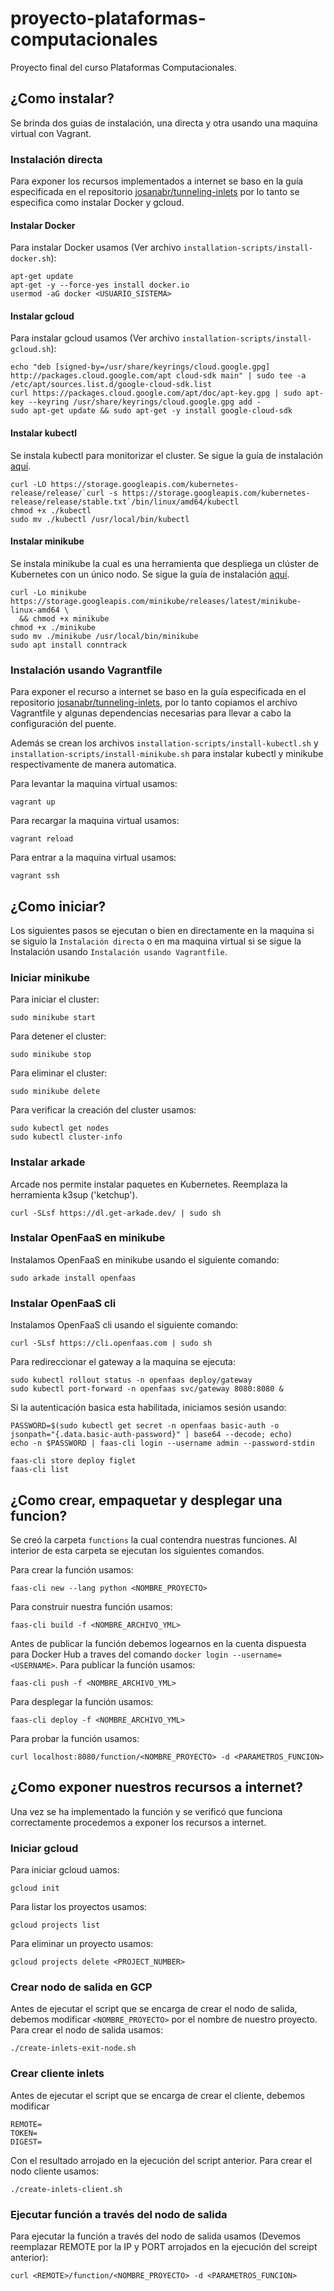 # proyecto-plataformas-computacionales

Proyecto final del curso Plataformas Computacionales. 

## ¿Como instalar?

Se brinda dos guias de instalación, una directa y otra usando una maquina virtual con Vagrant.  

### Instalación directa

Para exponer los recursos implementados a internet se baso en la guía especificada en el repositorio [josanabr/tunneling-inlets](https://github.com/josanabr/tunneling-inlets) por lo tanto se especifica como instalar Docker y gcloud.

#### Instalar Docker

Para instalar Docker usamos (Ver archivo `installation-scripts/install-docker.sh`):
```
apt-get update
apt-get -y --force-yes install docker.io
usermod -aG docker <USUARIO_SISTEMA>
```

#### Instalar gcloud

Para instalar gcloud usamos (Ver archivo `installation-scripts/install-gcloud.sh`):
```
echo "deb [signed-by=/usr/share/keyrings/cloud.google.gpg] http://packages.cloud.google.com/apt cloud-sdk main" | sudo tee -a /etc/apt/sources.list.d/google-cloud-sdk.list
curl https://packages.cloud.google.com/apt/doc/apt-key.gpg | sudo apt-key --keyring /usr/share/keyrings/cloud.google.gpg add -
sudo apt-get update && sudo apt-get -y install google-cloud-sdk
```

#### Instalar kubectl

Se instala kubectl para monitorizar el cluster. Se sigue la guía de instalación [aquí](https://kubernetes.io/docs/tasks/tools/install-kubectl/).

```
curl -LO https://storage.googleapis.com/kubernetes-release/release/`curl -s https://storage.googleapis.com/kubernetes-release/release/stable.txt`/bin/linux/amd64/kubectl
chmod +x ./kubectl
sudo mv ./kubectl /usr/local/bin/kubectl
```
#### Instalar minikube

Se instala minikube la cual es una herramienta que despliega un clúster de Kubernetes con un único nodo. Se sigue la guía de instalación [aquí](https://kubernetes.io/es/docs/tasks/tools/install-minikube/).

```
curl -Lo minikube https://storage.googleapis.com/minikube/releases/latest/minikube-linux-amd64 \
  && chmod +x minikube
chmod +x ./minikube
sudo mv ./minikube /usr/local/bin/minikube
sudo apt install conntrack
```

### Instalación usando Vagrantfile

Para exponer el recurso a internet se baso en la guía especificada en el repositorio [josanabr/tunneling-inlets](https://github.com/josanabr/tunneling-inlets), por lo tanto copiamos el archivo Vagrantfile y algunas dependencias necesarias para llevar a cabo la configuración del puente. 

Además se crean los archivos `installation-scripts/install-kubectl.sh` y `installation-scripts/install-minikube.sh` para instalar kubectl y minikube respectivamente de manera automatica.

Para levantar la maquina virtual usamos:
```
vagrant up
```

Para recargar la maquina virtual usamos:
```
vagrant reload
```

Para entrar a la maquina virtual usamos:
```
vagrant ssh
```

## ¿Como iniciar?

Los siguientes pasos se ejecutan o bien en directamente en la maquina si se siguio la `Instalación directa` o en ma maquina virtual si se sigue la Instalación usando `Instalación usando Vagrantfile`.

### Iniciar minikube

Para iniciar el cluster:
```
sudo minikube start
```

Para detener el cluster:
```
sudo minikube stop
```

Para eliminar el cluster:
```
sudo minikube delete
```

Para verificar la creación del cluster usamos:
```
sudo kubectl get nodes
sudo kubectl cluster-info
```

### Instalar arkade

Arcade nos permite instalar paquetes en Kubernetes. Reemplaza la herramienta k3sup ('ketchup'). 

```
curl -SLsf https://dl.get-arkade.dev/ | sudo sh
```

### Instalar OpenFaaS en minikube

Instalamos OpenFaaS en minikube usando el siguiente comando:

```
sudo arkade install openfaas
```

### Instalar OpenFaaS cli

Instalamos OpenFaaS cli usando el siguiente comando:

```
curl -SLsf https://cli.openfaas.com | sudo sh
```

Para redireccionar el gateway a la maquina se ejecuta:

```
sudo kubectl rollout status -n openfaas deploy/gateway
sudo kubectl port-forward -n openfaas svc/gateway 8080:8080 &
```

Si la autenticación basica esta habilitada, iniciamos sesión usando:
```
PASSWORD=$(sudo kubectl get secret -n openfaas basic-auth -o jsonpath="{.data.basic-auth-password}" | base64 --decode; echo)
echo -n $PASSWORD | faas-cli login --username admin --password-stdin

faas-cli store deploy figlet
faas-cli list
```

## ¿Como crear, empaquetar y desplegar una funcion?

Se creó la carpeta `functions`  la cual contendra nuestras funciones. Al interior de esta carpeta se ejecutan los siguientes comandos. 

Para crear la función usamos:
```
faas-cli new --lang python <NOMBRE_PROYECTO>
```

Para construir nuestra función usamos:
```
faas-cli build -f <NOMBRE_ARCHIVO_YML>
```

Antes de publicar la función debemos logearnos en la cuenta dispuesta para Docker Hub a traves del comando `docker login --username=<USERNAME>`. Para publicar la función usamos:
```
faas-cli push -f <NOMBRE_ARCHIVO_YML>
```

Para desplegar la función usamos:
```
faas-cli deploy -f <NOMBRE_ARCHIVO_YML>
```

Para probar la función usamos:
```
curl localhost:8080/function/<NOMBRE_PROYECTO> -d <PARAMETROS_FUNCION>
```

## ¿Como exponer nuestros recursos a internet?

Una vez se ha implementado la función y se verificó que funciona correctamente procedemos a exponer los recursos a internet.

### Iniciar gcloud

Para iniciar gcloud uamos:
```
gcloud init
```

Para listar los proyectos usamos:
```
gcloud projects list
```

Para eliminar un proyecto usamos:
```
gcloud projects delete <PROJECT_NUMBER>
```

### Crear nodo de salida en GCP

Antes de ejecutar el script que se encarga de crear el nodo de salida, debemos modificar `<NOMBRE_PROYECTO>` por el nombre de nuestro proyecto. Para crear el nodo de salida usamos:

```
./create-inlets-exit-node.sh
```

### Crear cliente inlets

Antes de ejecutar el script que se encarga de crear el cliente, debemos modificar 
```
REMOTE=
TOKEN=
DIGEST=
```
Con el resultado arrojado en la ejecución del script anterior. Para crear el nodo cliente usamos:
```
./create-inlets-client.sh
```

### Ejecutar función a través del nodo de salida

Para ejecutar la función a través del nodo de salida usamos (Devemos reemplazar REMOTE por la IP y PORT arrojados en la ejecución del screipt anterior):
```
curl <REMOTE>/function/<NOMBRE_PROYECTO> -d <PARAMETROS_FUNCION>
```

